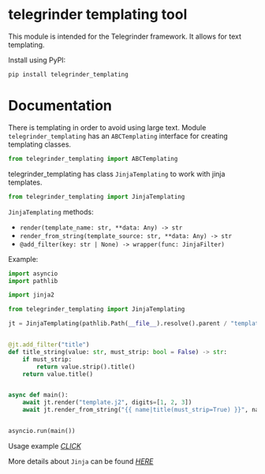 # telegrinder templating tool

This module is intended for the Telegrinder framework. It allows for text templating.

Install using PyPI:

`pip install telegrinder_templating`


# Documentation

There is templating in order to avoid using large text. Module `telegrinder_templating` has an `ABCTemplating` interface for creating templating classes.

```python
from telegrinder_templating import ABCTemplating
```

telegrinder_templating has class `JinjaTemplating` to work with jinja templates.

```python
from telegrinder_templating import JinjaTemplating
```

`JinjaTemplating` methods:
* `render(template_name: str, **data: Any) -> str`
* `render_from_string(template_source: str, **data: Any) -> str`
* `@add_filter(key: str | None) -> wrapper(func: JinjaFilter)`


Example:
```python
import asyncio
import pathlib

import jinja2

from telegrinder_templating import JinjaTemplating

jt = JinjaTemplating(pathlib.Path(__file__).resolve().parent / "templates")


@jt.add_filter("title")
def title_string(value: str, must_strip: bool = False) -> str:
    if must_strip:
        return value.strip().title()
    return value.title()


async def main():
    await jt.render("template.j2", digits=[1, 2, 3])
    await jt.render_from_string("{{ name|title(must_strip=True) }}", name="  alex")


asyncio.run(main())
```

Usage example [*CLICK*](https://github.com/timoniq/telegrinder/blob/dev/examples/templating.py)

More details about `Jinja` can be found [*HERE*](https://jinja.palletsprojects.com/en)

